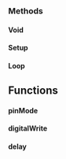 ### Methods
#### Void

#### Setup

#### Loop


## Functions

#### pinMode

#### digitalWrite

#### delay